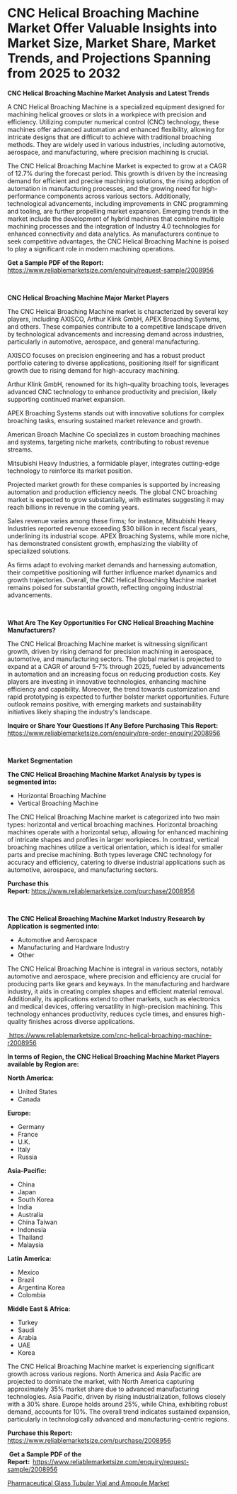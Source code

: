 <p><h1>CNC Helical Broaching Machine Market Offer Valuable Insights into Market Size, Market Share, Market Trends, and Projections Spanning from 2025 to 2032</h1></p><p><strong>CNC Helical Broaching Machine Market Analysis and Latest Trends</strong></p>
<p><p>A CNC Helical Broaching Machine is a specialized equipment designed for machining helical grooves or slots in a workpiece with precision and efficiency. Utilizing computer numerical control (CNC) technology, these machines offer advanced automation and enhanced flexibility, allowing for intricate designs that are difficult to achieve with traditional broaching methods. They are widely used in various industries, including automotive, aerospace, and manufacturing, where precision machining is crucial.</p><p>The CNC Helical Broaching Machine Market is expected to grow at a CAGR of 12.7% during the forecast period. This growth is driven by the increasing demand for efficient and precise machining solutions, the rising adoption of automation in manufacturing processes, and the growing need for high-performance components across various sectors. Additionally, technological advancements, including improvements in CNC programming and tooling, are further propelling market expansion. Emerging trends in the market include the development of hybrid machines that combine multiple machining processes and the integration of Industry 4.0 technologies for enhanced connectivity and data analytics. As manufacturers continue to seek competitive advantages, the CNC Helical Broaching Machine is poised to play a significant role in modern machining operations.</p></p>
<p><strong>Get a Sample PDF of the Report:&nbsp;</strong> <a href="https://www.reliablemarketsize.com/enquiry/request-sample/2008956?utm_campaign=1872&utm_medium=2&utm_source=Github&utm_content=ia&utm_term=16012025&utm_id=cnc-helical-broaching-machine">https://www.reliablemarketsize.com/enquiry/request-sample/2008956</a></p>
<p>&nbsp;</p>
<p><strong>CNC Helical Broaching Machine Major Market Players</strong></p>
<p><p>The CNC Helical Broaching Machine market is characterized by several key players, including AXISCO, Arthur Klink GmbH, APEX Broaching Systems, and others. These companies contribute to a competitive landscape driven by technological advancements and increasing demand across industries, particularly in automotive, aerospace, and general manufacturing.</p><p>AXISCO focuses on precision engineering and has a robust product portfolio catering to diverse applications, positioning itself for significant growth due to rising demand for high-accuracy machining. </p><p>Arthur Klink GmbH, renowned for its high-quality broaching tools, leverages advanced CNC technology to enhance productivity and precision, likely supporting continued market expansion. </p><p>APEX Broaching Systems stands out with innovative solutions for complex broaching tasks, ensuring sustained market relevance and growth. </p><p>American Broach Machine Co specializes in custom broaching machines and systems, targeting niche markets, contributing to robust revenue streams. </p><p>Mitsubishi Heavy Industries, a formidable player, integrates cutting-edge technology to reinforce its market position. </p><p>Projected market growth for these companies is supported by increasing automation and production efficiency needs. The global CNC broaching market is expected to grow substantially, with estimates suggesting it may reach billions in revenue in the coming years.</p><p>Sales revenue varies among these firms; for instance, Mitsubishi Heavy Industries reported revenue exceeding $30 billion in recent fiscal years, underlining its industrial scope. APEX Broaching Systems, while more niche, has demonstrated consistent growth, emphasizing the viability of specialized solutions.</p><p>As firms adapt to evolving market demands and harnessing automation, their competitive positioning will further influence market dynamics and growth trajectories. Overall, the CNC Helical Broaching Machine market remains poised for substantial growth, reflecting ongoing industrial advancements.</p></p>
<p>&nbsp;</p>
<p><strong>What Are The Key Opportunities For CNC Helical Broaching Machine Manufacturers?</strong></p>
<p><p>The CNC Helical Broaching Machine market is witnessing significant growth, driven by rising demand for precision machining in aerospace, automotive, and manufacturing sectors. The global market is projected to expand at a CAGR of around 5-7% through 2025, fueled by advancements in automation and an increasing focus on reducing production costs. Key players are investing in innovative technologies, enhancing machine efficiency and capability. Moreover, the trend towards customization and rapid prototyping is expected to further bolster market opportunities. Future outlook remains positive, with emerging markets and sustainability initiatives likely shaping the industry's landscape.</p></p>
<p><strong>Inquire or Share Your Questions If Any Before Purchasing This Report:</strong> <a href="https://www.reliablemarketsize.com/enquiry/pre-order-enquiry/2008956?utm_campaign=1872&utm_medium=2&utm_source=Github&utm_content=ia&utm_term=16012025&utm_id=cnc-helical-broaching-machine">https://www.reliablemarketsize.com/enquiry/pre-order-enquiry/2008956</a></p>
<p>&nbsp;</p>
<p><strong>Market Segmentation</strong></p>
<p><strong>The CNC Helical Broaching Machine Market Analysis by types is segmented into:</strong></p>
<p><ul><li>Horizontal Broaching Machine</li><li>Vertical Broaching Machine</li></ul></p>
<p><p>The CNC Helical Broaching Machine market is categorized into two main types: horizontal and vertical broaching machines. Horizontal broaching machines operate with a horizontal setup, allowing for enhanced machining of intricate shapes and profiles in larger workpieces. In contrast, vertical broaching machines utilize a vertical orientation, which is ideal for smaller parts and precise machining. Both types leverage CNC technology for accuracy and efficiency, catering to diverse industrial applications such as automotive, aerospace, and manufacturing sectors.</p></p>
<p><strong>Purchase this Report:&nbsp;</strong><a href="https://www.reliablemarketsize.com/purchase/2008956?utm_campaign=1872&utm_medium=2&utm_source=Github&utm_content=ia&utm_term=16012025&utm_id=cnc-helical-broaching-machine">https://www.reliablemarketsize.com/purchase/2008956</a></p>
<p>&nbsp;</p>
<p><strong>The CNC Helical Broaching Machine Market Industry Research by Application is segmented into:</strong></p>
<p><ul><li>Automotive and Aerospace</li><li>Manufacturing and Hardware Industry</li><li>Other</li></ul></p>
<p><p>The CNC Helical Broaching Machine is integral in various sectors, notably automotive and aerospace, where precision and efficiency are crucial for producing parts like gears and keyways. In the manufacturing and hardware industry, it aids in creating complex shapes and efficient material removal. Additionally, its applications extend to other markets, such as electronics and medical devices, offering versatility in high-precision machining. This technology enhances productivity, reduces cycle times, and ensures high-quality finishes across diverse applications.</p></p>
<p><a href="https://www.reliablemarketsize.com/cnc-helical-broaching-machine-r2008956?utm_campaign=1872&utm_medium=2&utm_source=Github&utm_content=ia&utm_term=16012025&utm_id=cnc-helical-broaching-machine">&nbsp;https://www.reliablemarketsize.com/cnc-helical-broaching-machine-r2008956</a></p>
<p><strong>In terms of Region, the CNC Helical Broaching Machine Market Players available by Region are:</strong></p>
<p>
    <p> <strong> North America: </strong>
        <ul>
            <li>United States</li>
            <li>Canada</li>
        </ul>
        </p> 
    <p> <strong> Europe: </strong>
        <ul>
            <li>Germany</li>
            <li>France</li>
            <li>U.K.</li>
            <li>Italy</li>
            <li>Russia</li>
        </ul>
        </p> 
    <p> <strong> Asia-Pacific: </strong>
        <ul>
            <li>China</li>
            <li>Japan</li>
            <li>South Korea</li>
            <li>India</li>
            <li>Australia</li>
            <li>China Taiwan</li>
            <li>Indonesia</li>
            <li>Thailand</li>
            <li>Malaysia</li>
        </ul>
        </p> 
    <p> <strong> Latin America: </strong>
        <ul>
            <li>Mexico</li>
            <li>Brazil</li>
            <li>Argentina Korea</li>
            <li>Colombia</li>
        </ul>
        </p> 
    <p> <strong> Middle East & Africa: </strong>
        <ul>
            <li>Turkey</li>
            <li>Saudi</li>
            <li>Arabia</li>
            <li>UAE</li>
            <li>Korea</li>
        </ul>
    </p>
    </p>
<p><p>The CNC Helical Broaching Machine market is experiencing significant growth across various regions. North America and Asia Pacific are projected to dominate the market, with North America capturing approximately 35% market share due to advanced manufacturing technologies. Asia Pacific, driven by rising industrialization, follows closely with a 30% share. Europe holds around 25%, while China, exhibiting robust demand, accounts for 10%. The overall trend indicates sustained expansion, particularly in technologically advanced and manufacturing-centric regions.</p></p>
<p><strong>Purchase this Report: </strong><a href="https://www.reliablemarketsize.com/purchase/2008956?utm_campaign=1872&utm_medium=2&utm_source=Github&utm_content=ia&utm_term=16012025&utm_id=cnc-helical-broaching-machine">https://www.reliablemarketsize.com/purchase/2008956</a></p>
<p>&nbsp;<strong>Get a Sample PDF of the Report:&nbsp;&nbsp;</strong><a href="https://www.reliablemarketsize.com/enquiry/request-sample/2008956?utm_campaign=1872&utm_medium=2&utm_source=Github&utm_content=ia&utm_term=16012025&utm_id=cnc-helical-broaching-machine">https://www.reliablemarketsize.com/enquiry/request-sample/2008956</a></p>
<p><strong></strong></p>
<p><p><a href="https://github.com/BryceTownsendr/Market-Research-Report-List-7/blob/main/pharmaceutical-glass-tubular-vial-and-ampoule-market.md?utm_campaign=1872&utm_medium=2&utm_source=Github&utm_content=ia&utm_term=16012025&utm_id=cnc-helical-broaching-machine">Pharmaceutical Glass Tubular Vial and Ampoule Market</a></p></p>